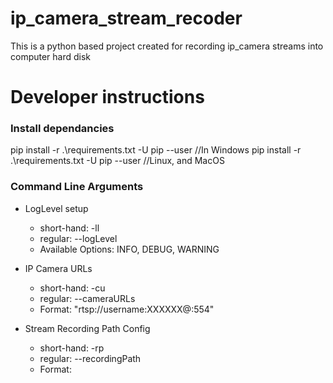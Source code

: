 # ip_camera_stream_recoder

This is a python based project created for recording ip_camera streams into computer hard disk

# Developer instructions

### Install dependancies

pip install -r .\requirements.txt -U pip --user //In Windows
pip install -r .\requirements.txt -U pip --user //Linux, and MacOS

### Command Line Arguments

- LogLevel setup

  - short-hand: -ll
  - regular: --logLevel
  - Available Options: INFO, DEBUG, WARNING

- IP Camera URLs

  - short-hand: -cu
  - regular: --cameraURLs
  - Format: "rtsp://username:XXXXXX@<local-ip-address-of-the-ip-camera>:554"

- Stream Recording Path Config

  - short-hand: -rp
  - regular: --recordingPath
  - Format: <follow operating system specific path formats>
